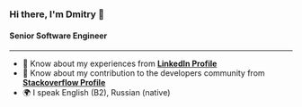 ### Hi there, I'm Dmitry 👋
#### Senior Software Engineer

***
- 📄 Know about my experiences from [**LinkedIn Profile**](https://www.linkedin.com/in/dmitry-denshchikov-3360b21bb/)
- 🔎 Know about my contribution to the developers community from [**Stackoverflow Profile**](https://stackoverflow.com/users/10731216/hereandbeyond)
- 🌍 I speak English (B2), Russian (native)

<!--
**DmitryDenshchikov/DmitryDenshchikov** is a ✨ _special_ ✨ repository because its `README.md` (this file) appears on your GitHub profile.

Here are some ideas to get you started:

- 🔭 I’m currently working on ...
- 🌱 I’m currently learning ...
- 👯 I’m looking to collaborate on ...
- 🤔 I’m looking for help with ...
- 💬 Ask me about ...
- 😄 Pronouns: ...
- ⚡ Fun fact: ...
-->
